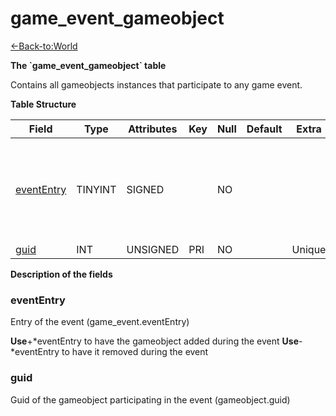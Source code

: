 # game\_event\_gameobject

[<-Back-to:World](database-world)

**The \`game\_event\_gameobject\` table**

Contains all gameobjects instances that participate to any game event.

**Table Structure**

| Field           | Type    | Attributes | Key | Null | Default | Extra  | Comment                                                             |
| --------------- | ------- | ---------- | --- | ---- | ------- | ------ | ------------------------------------------------------------------- |
| [eventEntry][1] | TINYINT | SIGNED     |     | NO   |         |        | Entry of the game event. Put negative entry to remove during event. |
| [guid][2]       | INT     | UNSIGNED   | PRI | NO   |         | Unique |                                                                     |

[1]: #evententry
[2]: #guid

**Description of the fields**

### eventEntry

Entry of the event (game\_event.eventEntry)

**Use**+\*eventEntry to have the gameobject added during the event
**Use**-\*eventEntry to have it removed during the event

### guid

Guid of the gameobject participating in the event (gameobject.guid)
